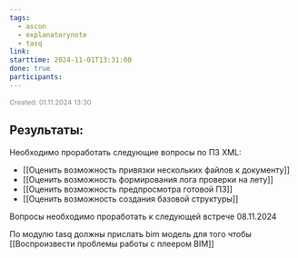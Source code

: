 ```yaml
---
tags:
  - ascon
  - explanatorynote
  - tasq
link: 
starttime: 2024-11-01T13:31:00
done: true
participants:
---
```

<span style="font-size:12px; color:#888888;">Created: 01.11.2024 13:30</span>

## Результаты: 



Необходимо проработать следующие вопросы по ПЗ XML:

- [[Оценить возможность привязки нескольких файлов к документу]]
- [[Оценить возможность формирования лога проверки на лету]]
- [[Оценить возможность предпросмотра готовой ПЗ]]
- [[Оценить возможность создания базовой структуры]]

Вопросы необходимо проработать к следующей встрече 08.11.2024

По модулю tasq должны прислать bim модель для того чтобы [[Воспроизвести проблемы работы с  плеером BIM]]
